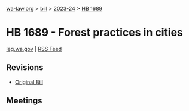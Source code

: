 [wa-law.org](/) > [bill](/bill/) > [2023-24](/bill/2023-24/) > [HB 1689](/bill/2023-24/hb/1689/)

# HB 1689 - Forest practices in cities
[leg.wa.gov](https://app.leg.wa.gov/billsummary?BillNumber=1689&Year=2023&Initiative=false) | [RSS Feed](./rss.xml)

## Revisions
* [Original Bill](1/)

## Meetings